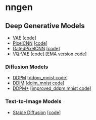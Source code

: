 # nngen

## Deep Generative Models

- [VAE](https://arxiv.org/abs/1312.6114) [[code](models/vae.ipynb)]
- [PixelCNN](https://arxiv.org/abs/1601.06759) [[code](models/pixelcnn.ipynb)]
- [GatedPixelCNN](https://arxiv.org/abs/1606.05328) [[code](models/gated_pixelcnn.ipynb)]
- [VQ-VAE](https://arxiv.org/abs/1711.00937) [[code](models/vq_vae.ipynb)] [[EMA version code](models/vq_vae_ema.ipynb)]

### Diffusion Models
- [DDPM](https://arxiv.org/abs/2006.11239) [[ddpm_mnist code](models/diffusion_models/ddpm_mnist.ipynb)]
- [DDIM](https://arxiv.org/abs/2010.02502) [[ddim_mnist code](models/diffusion_models/ddim_mnist.ipynb)]
- [DDPM+](https://arxiv.org/abs/2102.09672) [[improved_ddpm mnist code](models/diffusion_models/improved_ddpm_mnist.ipynb)]

### Text-to-Image Models
- [Stable Diffusion](https://arxiv.org/abs/2112.10752) [[code](models/stable_diffusion)]

